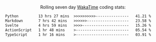 <p align="center">Rolling seven day <a href="https://wakatime.com/@syrkis"/>WakaTime</a> coding stats:</p>
<!--START_SECTION:waka-->

```txt
Python         13 hrs 27 mins  >>>>>>>>>>---------------   41.21 %
Markdown       7 hrs 42 mins   >>>>>>-------------------   23.58 %
Svelte         4 hrs 59 mins   >>>>---------------------   15.26 %
ActionScript   1 hr 48 mins    >------------------------   05.54 %
TypeScript     1 hr 16 mins    >------------------------   03.91 %
```

<!--END_SECTION:waka-->
